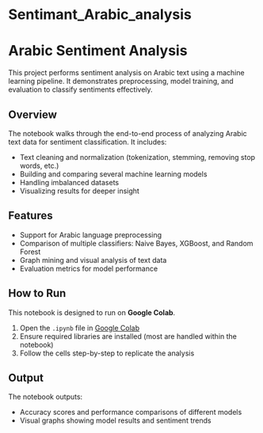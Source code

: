 # Sentimant_Arabic_analysis

# Arabic Sentiment Analysis

This project performs sentiment analysis on Arabic text using a machine learning pipeline. It demonstrates preprocessing, model training, and evaluation to classify sentiments effectively.

## Overview

The notebook walks through the end-to-end process of analyzing Arabic text data for sentiment classification. It includes:
- Text cleaning and normalization (tokenization, stemming, removing stop words, etc.)
- Building and comparing several machine learning models
- Handling imbalanced datasets
- Visualizing results for deeper insight

## Features

- Support for Arabic language preprocessing
- Comparison of multiple classifiers: Naive Bayes, XGBoost, and Random Forest
- Graph mining and visual analysis of text data
- Evaluation metrics for model performance

## How to Run

This notebook is designed to run on **Google Colab**.

1. Open the `.ipynb` file in [Google Colab](https://colab.research.google.com/)
2. Ensure required libraries are installed (most are handled within the notebook)
3. Follow the cells step-by-step to replicate the analysis

## Output

The notebook outputs:
- Accuracy scores and performance comparisons of different models
- Visual graphs showing model results and sentiment trends
